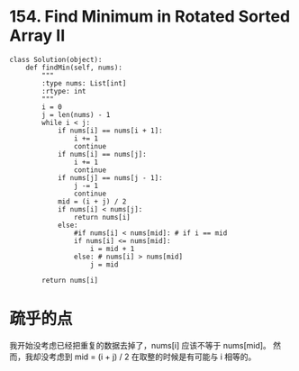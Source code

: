 # 154. Find Minimum in Rotated Sorted Array II

```
class Solution(object):
    def findMin(self, nums):
        """
        :type nums: List[int]
        :rtype: int
        """
        i = 0
        j = len(nums) - 1
        while i < j:
            if nums[i] == nums[i + 1]:
                i += 1
                continue
            if nums[i] == nums[j]:
                i += 1
                continue
            if nums[j] == nums[j - 1]:
                j -= 1
                continue
            mid = (i + j) / 2
            if nums[i] < nums[j]:
                return nums[i]
            else:
                #if nums[i] < nums[mid]: # if i == mid
                if nums[i] <= nums[mid]:
                    i = mid + 1
                else: # nums[i] > nums[mid]
                    j = mid

        return nums[i]
```
# 疏乎的点
我开始没考虑已经把重复的数据去掉了，nums[i] 应该不等于 nums[mid]。
然而，我却没考虑到 mid = (i + j) / 2 在取整的时候是有可能与 i 相等的。
